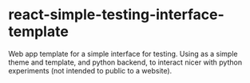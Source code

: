 # react-simple-testing-interface-template
Web app template for a simple interface for testing. Using as a simple theme and template, and python backend, to interact nicer with python experiments (not intended to public to a website). 
